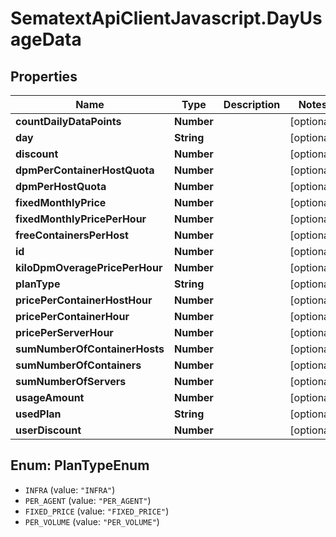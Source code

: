 # SematextApiClientJavascript.DayUsageData

## Properties

| Name                           | Type       | Description | Notes      |
| ------------------------------ | ---------- | ----------- | ---------- |
| **countDailyDataPoints**       | **Number** |             | [optional] |
| **day**                        | **String** |             | [optional] |
| **discount**                   | **Number** |             | [optional] |
| **dpmPerContainerHostQuota**   | **Number** |             | [optional] |
| **dpmPerHostQuota**            | **Number** |             | [optional] |
| **fixedMonthlyPrice**          | **Number** |             | [optional] |
| **fixedMonthlyPricePerHour**   | **Number** |             | [optional] |
| **freeContainersPerHost**      | **Number** |             | [optional] |
| **id**                         | **Number** |             | [optional] |
| **kiloDpmOveragePricePerHour** | **Number** |             | [optional] |
| **planType**                   | **String** |             | [optional] |
| **pricePerContainerHostHour**  | **Number** |             | [optional] |
| **pricePerContainerHour**      | **Number** |             | [optional] |
| **pricePerServerHour**         | **Number** |             | [optional] |
| **sumNumberOfContainerHosts**  | **Number** |             | [optional] |
| **sumNumberOfContainers**      | **Number** |             | [optional] |
| **sumNumberOfServers**         | **Number** |             | [optional] |
| **usageAmount**                | **Number** |             | [optional] |
| **usedPlan**                   | **String** |             | [optional] |
| **userDiscount**               | **Number** |             | [optional] |

<a name="PlanTypeEnum"></a>

## Enum: PlanTypeEnum

- `INFRA` (value: `"INFRA"`)
- `PER_AGENT` (value: `"PER_AGENT"`)
- `FIXED_PRICE` (value: `"FIXED_PRICE"`)
- `PER_VOLUME` (value: `"PER_VOLUME"`)
